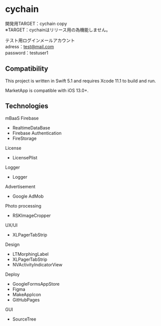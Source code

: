 # cychain
開発用TARGET：cychain copy  
※TARGET：cychainはリリース用の為機能しません。  

テスト用ログインメールアカウント  
adress：test@mail.com  
password：testuser1  

## Compatibility

This project is written in Swift 5.1 and requires Xcode 11.1 to build and run.

MarketApp is compatible with iOS 13.0+.


## Technologies

mBaaS 
Firebase
- RealtimeDataBase
- Firebase Authentication
- FireStorage

License
- LicensePlist

Logger
- Logger

Advertisement
- Google AdMob

Photo processing
- RSKImageCropper

UX/UI
- XLPagerTabStrip

Design
- LTMorphingLabel 
- XLPagerTabStrip
- NVActivityIndicatorView

Deploy
- GoogleFormsAppStore
- Figma
- MakeAppIcon
- GitHubPages

GUI
- SourceTree


